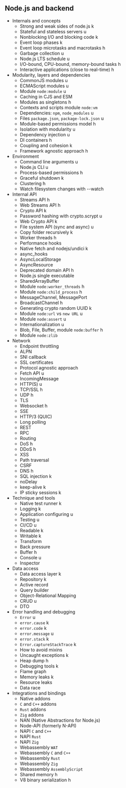 ## Node.js and backend

- Internals and concepts
  - Strong and weak sides of node.js k
  - Stateful and stateless servers u
  - Nonblocking I/O and blocking code k
  - Event loop phases k
  - Event loop microtasks and macrotasks h
  - Garbage collection u
  - Node.js LTS schedule u
  - I/O-bound, CPU-bound, memory-bound tasks h
  - Interactive applications (close to real-time) h
- Modularity, layers and dependencies
  - CommonJS modules u
  - ECMAScript modules u
  - Module `node:module` u
  - Caching in CJS and ESM
  - Modules as singletons h
  - Contexts and scripts module `node:vm`
  - Dependencies: `npm`, `node_modules` u
  - Files `package.json`, `package-lock.json` u
  - Module-based permissions model h
  - Isolation with modularity u
  - Dependency injection u
  - DI containers h
  - Coupling and cohesion k
  - Framework agnostic approach h
- Environment
  - Command line arguments u
  - Node.js CLI u
  - Process-based permissions h
  - Graceful shutdown k
  - Clustering h
  - Watch filesystem changes with --watch
- Internal API
  - Streams API h
  - Web Streams API h
  - Crypto API k
  - Password hashing with crypto.scrypt u
  - Web Crypto API k
  - File system API (sync and async) u
  - Copy folder recursively k
  - Worker threads h
  - Performance hooks
  - Native fetch and nodejs/undici k
  - async_hooks
  - AsyncLocalStorage
  - AsyncResource
  - Deprecated domain API h
  - Node.js single executable
  - SharedArrayBuffer
  - Module `node:worker_threads` h
  - Module `node:child_process` h
  - MessageChannel, MessagePort
  - BroadcastChannel h
  - Generating crypto random UUID k
  - Module `node:url` vs `new URL` u
  - Module `node:assert` u
  - Internationalization u
  - Blob, File, Buffer, module `node:buffer` h
  - Module `node:zlib`
- Network
  - Endpoint throttling
  - ALPN
  - SNI callback
  - SSL certificates
  - Protocol agnostic approach
  - Fetch API u
  - IncomingMessage
  - HTTP(S) u
  - TCP/SSL h
  - UDP h
  - TLS
  - Websocket h
  - SSE
  - HTTP/3 (QUIC)
  - Long polling
  - REST
  - RPC
  - Routing
  - DoS h
  - DDoS h
  - XSS
  - Path traversal
  - CSRF
  - DNS h
  - SQL injection k
  - noDelay
  - keep-alive k
  - IP sticky sessions k
- Technique and tools
  - Native test runner k
  - Logging k
  - Application configuring u
  - Testing u
  - CI/CD u
  - Readable k
  - Writable k
  - Transform
  - Back pressure
  - Buffer h
  - Console u
  - Inspector
- Data access
  - Data access layer k
  - Repository k
  - Active record
  - Query builder
  - Object-Relational Mapping
  - CRUD u
  - DTO
- Error handling and debugging
  - `Error` u
  - `error.cause` k
  - `error.code` k
  - `error.message` u
  - `error.stack` k
  - `Error.captureStackTrace` k
  - How to avoid mixins
  - Uncaught exceptions k
  - Heap dump h
  - Debugging tools k
  - Flame graph
  - Memory leaks k
  - Resource leaks
  - Data race
- Integrations and bindings
  - Native addons
  - `C` and `C++` addons
  - `Rust` addons
  - `Zig` addons
  - NAN (Native Abstractions for Node.js)
  - Node-API (formerly N-API)
  - NAPI `C` and `C++`
  - NAPI `Rust`
  - NAPI `Zig`
  - Webassembly `WAT`
  - Webassembly `C` and `C++`
  - Webassembly `Rust`
  - Webassembly `Zig`
  - Webassembly `AssemblyScript`
  - Shared memory h
  - V8 binary serialization h
